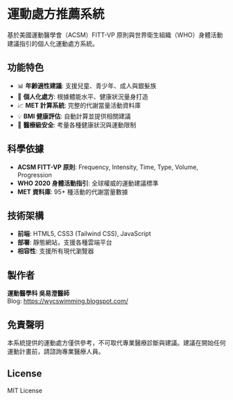 # 運動處方推薦系統

基於美國運動醫學會（ACSM）FITT-VP 原則與世界衛生組織（WHO）身體活動建議指引的個人化運動處方系統。

## 功能特色

- 📊 **年齡適性建議**: 支援兒童、青少年、成人與銀髮族
- 🎯 **個人化處方**: 根據體能水平、健康狀況量身打造
- 📈 **MET 計算系統**: 完整的代謝當量活動資料庫
- 💡 **BMI 健康評估**: 自動計算並提供相關建議
- 🏥 **醫療級安全**: 考量各種健康狀況與運動限制

## 科學依據

- **ACSM FITT-VP 原則**: Frequency, Intensity, Time, Type, Volume, Progression
- **WHO 2020 身體活動指引**: 全球權威的運動建議標準
- **MET 資料庫**: 95+ 種活動的代謝當量數據

## 技術架構

- **前端**: HTML5, CSS3 (Tailwind CSS), JavaScript
- **部署**: 靜態網站，支援各種雲端平台
- **相容性**: 支援所有現代瀏覽器

## 製作者

**運動醫學科 吳易澄醫師**  
Blog: https://wycswimming.blogspot.com/

## 免責聲明

本系統提供的運動處方僅供參考，不可取代專業醫療診斷與建議。建議在開始任何運動計畫前，請諮詢專業醫療人員。

## License

MIT License